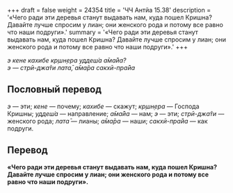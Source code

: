 +++
draft = false
weight = 24354
title = 'ЧЧ Антйа 15.38'
description = '«Чего ради эти деревья станут выдавать нам, куда пошел Кришна? Давайте лучше спросим у лиан; они женского рода и потому все равно что наши подруги».'
summary = '«Чего ради эти деревья станут выдавать нам, куда пошел Кришна? Давайте лучше спросим у лиан; они женского рода и потому все равно что наши подруги».'
+++

_э кене кахибе кр̣шн̣ера уддеш́а а̄ма̄йа?  
э — стрӣ-джа̄ти лата̄, а̄ма̄ра сакхӣ-пра̄йа_

## Пословный перевод

_э_ — эти; _кене_ — почему; _кахибе_ — скажут; _кр̣шн̣ера_ — Господа Кришны; _уддеш́а_ — направление; _а̄ма̄йа_ — нам; _э_ — эти; _стрӣ_\-_джа̄ти_ — женского рода; _лата̄_ — лианы; _а̄ма̄ра_ — наши; _сакхӣ_\-_пра̄йа_ — как подруги.

## Перевод

**«Чего ради эти деревья станут выдавать нам, куда пошел Кришна? Давайте лучше спросим у лиан; они женского рода и потому все равно что наши подруги».**
